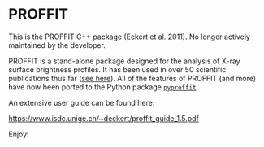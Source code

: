 # PROFFIT

This is the PROFFIT C++ package (Eckert et al. 2011). No longer actively maintained by the developer. 

PROFFIT is a stand-alone package designed for the analysis of X-ray surface brightness profiles. It has been used in over 50 scientific publications thus far ([see here](https://ui.adsabs.harvard.edu/abs/2011A%26A...526A..79E/citations)). All of the features of PROFFIT (and more) have now been ported to the Python package [``pyproffit``](https://github.com/domeckert/pyproffit).

An extensive user guide can be found here:

<https://www.isdc.unige.ch/~deckert/proffit_guide_1.5.pdf>

Enjoy!
